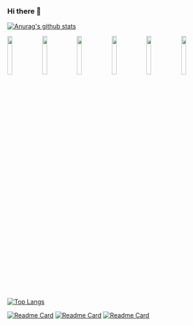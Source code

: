 ### Hi there 👋

[![Anurag's github stats](https://github-readme-stats.vercel.app/api?username=kururu-abdo&show_icons=true)](https://github.com/anuraghazra/github-readme-stats)

  <code><img width="15%" src="https://www.vectorlogo.zone/logos/android/android-ar21.svg"></code>
  <code><img width="15%" src="https://www.vectorlogo.zone/logos/java/java-horizontal.svg"></code>
  <code><img width="15%" src="https://www.vectorlogo.zone/logos/kotlinlang/kotlinlang-ar21.svg"></code>
  <code><img width="15%" src="https://www.vectorlogo.zone/logos/flutterio/flutterio-ar21.svg"></code>
  <code><img width="15%" src="https://www.vectorlogo.zone/logos/dartlang/dartlang-ar21.svg"></code>
  <code><img width="15%" src="https://www.vectorlogo.zone/logos/reactjs/reactjs-ar21.svg"></code>
</p>



[![Top Langs](https://github-readme-stats.vercel.app/api/top-langs/?username=kururu-abdo&layout=compact)](https://github.com/anuraghazra/github-readme-stats)
<p>  










[![Readme Card](https://github-readme-stats.vercel.app/api/pin/?username=kururu-abdo&repo=Scan2Pdf)](https://github.com/anuraghazra/github-readme-stats)
[![Readme Card](https://github-readme-stats.vercel.app/api/pin/?username=kururu-abdo&repo=youtube_clone)](https://github.com/anuraghazra/github-readme-stats)
[![Readme Card](https://github-readme-stats.vercel.app/api/pin/?username=kururu-abdo&repo=PasswordManager)](https://github.com/anuraghazra/github-readme-stats)
